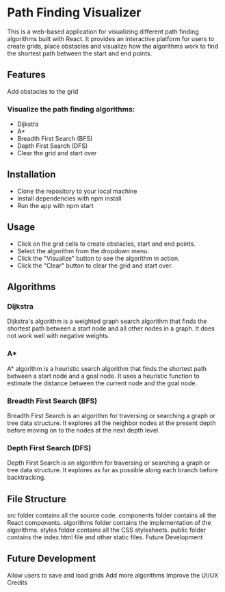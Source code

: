# Path Finding Visualizer

This is a web-based application for visualizing different path finding algorithms built with React.
It provides an interactive platform for users to create grids, place obstacles and visualize how the algorithms work to find the shortest path between the start and end points.

## Features

Add obstacles to the grid

### Visualize the path finding algorithms:

- Dijkstra
- A\*
- Breadth First Search (BFS)
- Depth First Search (DFS)
- Clear the grid and start over

## Installation

- Clone the repository to your local machine
- Install dependencies with npm install
- Run the app with npm start

## Usage

- Click on the grid cells to create obstacles, start and end points.
- Select the algorithm from the dropdown menu.
- Click the "Visualize" button to see the algorithm in action.
- Click the "Clear" button to clear the grid and start over.

## Algorithms

### Dijkstra

Dijkstra's algorithm is a weighted graph search algorithm that finds the shortest path between a start node and all other nodes in a graph. It does not work well with negative weights.

### A\*

A\* algorithm is a heuristic search algorithm that finds the shortest path between a start node and a goal node. It uses a heuristic function to estimate the distance between the current node and the goal node.

### Breadth First Search (BFS)

Breadth First Search is an algorithm for traversing or searching a graph or tree data structure. It explores all the neighbor nodes at the present depth before moving on to the nodes at the next depth level.

### Depth First Search (DFS)

Depth First Search is an algorithm for traversing or searching a graph or tree data structure. It explores as far as possible along each branch before backtracking.

## File Structure

src folder contains all the source code.
components folder contains all the React components.
algorithms folder contains the implementation of the algorithms.
styles folder contains all the CSS stylesheets.
public folder contains the index.html file and other static files.
Future Development

## Future Development

Allow users to save and load grids
Add more algorithms
Improve the UI/UX
Credits
